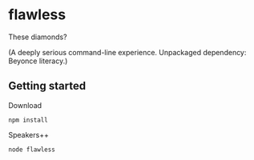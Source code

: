 flawless
========

These diamonds?

(A deeply serious command-line experience. Unpackaged dependency: Beyonce literacy.)


## Getting started
Download


`npm install`


Speakers++


`node flawless`



